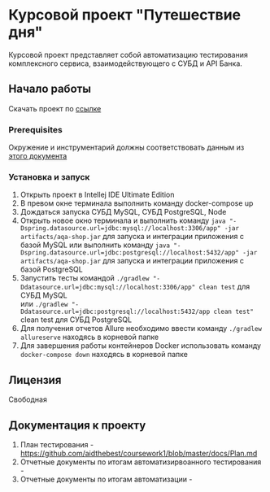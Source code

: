 # Курсовой проект "Путешествие дня"

Курсовой проект представляет собой автоматизацию тестирования комплексного сервиса, взаимодействующего с СУБД и API Банка.

## Начало работы

Скачать проект по [ссылке](https://github.com/aidthebest/coursework1) 

### Prerequisites

Окружение и инструментарий должны соответствовать данным из [этого документа](https://github.com/aidthebest/coursework1/blob/master/docs/Plan.md)

### Установка и запуск

1. Открыть проект в Intellej IDE Ultimate Edition
2. В превом окне терминала выполнить команду docker-compose up
3. Дождаться запуска СУБД MySQL, СУБД PostgreSQL, Node
4. Открыть новое окно терминала и выполнить команду `java "-Dspring.datasource.url=jdbc:mysql://localhost:3306/app" -jar artifacts/aqa-shop.jar` для запуска и интеграции приложения с базой MySQL 
   или выполнить команду `java "-Dspring.datasource.url=jdbc:postgresql://localhost:5432/app" -jar artifacts/aqa-shop.jar` для запуска и интеграции приложения с базой PostgreSQL
5. Запустить тесты командой `./gradlew "-Ddatasource.url=jdbc:mysql://localhost:3306/app" clean test` для СУБД MySQL  
   или `./gradlew "-Ddatasource.url=jdbc:postgresql://localhost:5432/app clean test"` clean test для СУБД PostgreSQL
6. Для получения отчетов Allure необходимо ввести команду `./gradlew allureserve` находясь в корневой папке
7. Для завершения работы контейнеров Docker  использовать команду `docker-compose down` находясь в корневой папке


## Лицензия

Свободная

## Документация к проекту

1. План тестирования - https://github.com/aidthebest/coursework1/blob/master/docs/Plan.md
2. Отчетные документы по итогам автоматизирвоанного тестирования - 
3. Отчетные документы по итогам автоматизации - 


